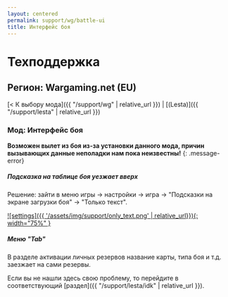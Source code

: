 ```yaml
---
layout: centered
permalink: support/wg/battle-ui
title: Интерфейс боя
---
```


# Техподдержка

## Регион: Wargaming.net (EU)

[< К выбору мода]({{ "/support/wg" | relative_url }}) \| [(Lesta)]({{ "/support/lesta" | relative_url }})

### Мод: Интерфейс боя

**Возможен вылет из боя из-за установки данного мода, причин вызывающих данные неполадки нам пока неизвестны!**
{: .message-error}

##### Подсказка на таблице боя уезжает вверх

Решение: зайти в меню игры -> настройки -> игра -> "Подсказки на экране загрузки боя" -> "Только текст".

[![settings]({{ '/assets/img/support/only_text.png' | relative_url}}){: width="75%" }](/assets/img/support/only_text.png)

##### Меню "Tab"

В разделе активации личных резервов название карты, типа боя и т.д. заезжает на сами резервы.

<div>
    <div class="b-hr-layoutfix">
        <div class="b-hr-block"><span></span></div>
    </div>
</div>

Если вы не нашли здесь свою проблему, то перейдите в соответствующий [раздел]({{ "/support/lesta/idk" | relative_url }}).
